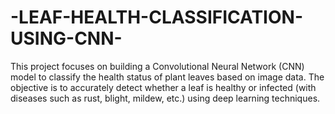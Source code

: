 # -LEAF-HEALTH-CLASSIFICATION-USING-CNN-

This project focuses on building a Convolutional Neural Network (CNN) model to classify the health status of plant leaves based on image data. The objective is to accurately detect whether a leaf is healthy or infected (with diseases such as rust, blight, mildew, etc.) using deep learning techniques.
